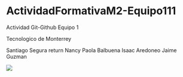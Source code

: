 # ActividadFormativaM2-Equipo111
Actividad Git-Github Equipo 1

Tecnologico de Monterrey

Santiago Segura  return
Nancy
Paola Balbuena
Isaac Aredoneo
Jaime Guzman

<img src="https://es.m.wikipedia.org/wiki/Archivo:Logo_del_ITESM.svg"/>
